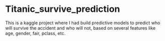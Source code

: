 # Titanic_survive_prediction
This is a kaggle project where I had build predictive models to predict who will survive the accident and who will not, based on several features like age, gender, fair, pclass, etc.

